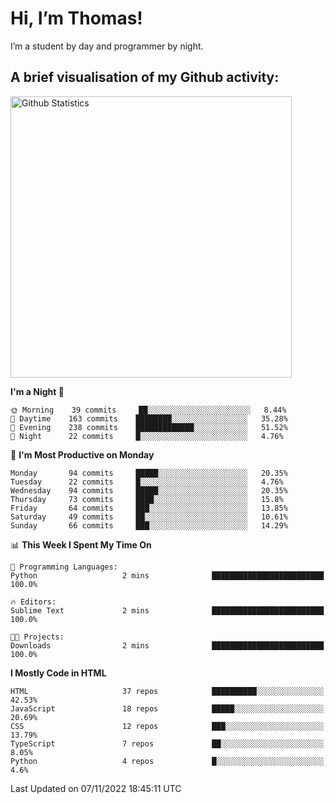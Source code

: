 # Hi, I’m Thomas!
I’m a student by day and programmer by night.

## A brief visualisation of my Github activity:

<img title="My Github Statistics" alt="Github Statistics" width="450px" src="https://github-readme-stats.vercel.app/api?username=thomasrettig&show_icons=true&include_all_commits=true&count_private=true&&hide=issues&theme=tokyonight&border_radius=6px"/>

<!--START_SECTION:waka-->
**I'm a Night 🦉** 

```text
🌞 Morning    39 commits     ██░░░░░░░░░░░░░░░░░░░░░░░   8.44% 
🌆 Daytime    163 commits    ████████░░░░░░░░░░░░░░░░░   35.28% 
🌃 Evening    238 commits    █████████████░░░░░░░░░░░░   51.52% 
🌙 Night      22 commits     █░░░░░░░░░░░░░░░░░░░░░░░░   4.76%

```
📅 **I'm Most Productive on Monday** 

```text
Monday       94 commits     █████░░░░░░░░░░░░░░░░░░░░   20.35% 
Tuesday      22 commits     █░░░░░░░░░░░░░░░░░░░░░░░░   4.76% 
Wednesday    94 commits     █████░░░░░░░░░░░░░░░░░░░░   20.35% 
Thursday     73 commits     ████░░░░░░░░░░░░░░░░░░░░░   15.8% 
Friday       64 commits     ███░░░░░░░░░░░░░░░░░░░░░░   13.85% 
Saturday     49 commits     ██░░░░░░░░░░░░░░░░░░░░░░░   10.61% 
Sunday       66 commits     ███░░░░░░░░░░░░░░░░░░░░░░   14.29%

```


📊 **This Week I Spent My Time On** 

```text
💬 Programming Languages: 
Python                   2 mins              █████████████████████████   100.0%

🔥 Editors: 
Sublime Text             2 mins              █████████████████████████   100.0%

🐱‍💻 Projects: 
Downloads                2 mins              █████████████████████████   100.0%

```

**I Mostly Code in HTML** 

```text
HTML                     37 repos            ██████████░░░░░░░░░░░░░░░   42.53% 
JavaScript               18 repos            █████░░░░░░░░░░░░░░░░░░░░   20.69% 
CSS                      12 repos            ███░░░░░░░░░░░░░░░░░░░░░░   13.79% 
TypeScript               7 repos             ██░░░░░░░░░░░░░░░░░░░░░░░   8.05% 
Python                   4 repos             █░░░░░░░░░░░░░░░░░░░░░░░░   4.6%

```



 Last Updated on 07/11/2022 18:45:11 UTC
<!--END_SECTION:waka-->
